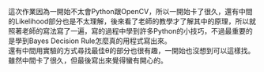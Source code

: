 這次作業因為一開始不太會Python跟OpenCV，所以一開始卡了很久，還有中間的Likelihood部分也是不太理解，後來看了老師的教學才了解其中的原理，所以就照著老師的寫法寫了一遍，寫的過程中學到許多Python的小技巧，不過最重要的是學到Bayes Decision Rule怎麼真的用程式寫出來。
<br>還有中間用實驗的方式尋找最佳θ的部分也很有趣，一開始也沒想到可以這樣找。
<br>雖然中間卡了很久，但最後寫出來覺得蠻有開心的。
